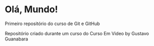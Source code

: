 # Olá, Mundo!
 Primeiro repositório do curso de Git e GitHub

Repositório criado durante um curso do Curso Em Video by Gustavo Guanabara

